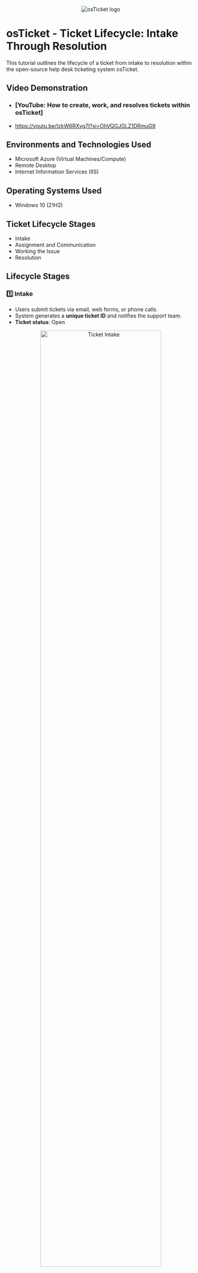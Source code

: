 <p align="center">
<img src="https://i.imgur.com/Clzj7Xs.png" alt="osTicket logo"/>
</p>

<h1>osTicket - Ticket Lifecycle: Intake Through Resolution</h1>
This tutorial outlines the lifecycle of a ticket from intake to resolution within the open-source help desk ticketing system osTicket.<br />


<h2>Video Demonstration</h2>

- ### [YouTube: How to create, work, and resolves tickets within osTicket]
- https://youtu.be/IzkW6RXvg7I?si=OhVQGJGLZ1DRmuG9

<h2>Environments and Technologies Used</h2>

- Microsoft Azure (Virtual Machines/Compute)
- Remote Desktop
- Internet Information Services (IIS)

<h2>Operating Systems Used </h2>

- Windows 10</b> (21H2)

<h2>Ticket Lifecycle Stages</h2>

- Intake
- Assignment and Communication
- Working the Issue
- Resolution

<h2>Lifecycle Stages</h2>

### 1️⃣ Intake
- Users submit tickets via email, web forms, or phone calls.
- System generates a **unique ticket ID** and notifies the support team.
- **Ticket status**: Open

<p align="center">
<img src="https://i.imgur.com/DJmEXEB.png" height="80%" width="80%" alt="Ticket Intake"/>
</p>

### 2️⃣ Assignment and Communication
- Ticket is **assigned to a technician or department** based on the issue category.
- Communication takes place between the support agent and the user to gather more details.
- **Ticket status**: In Progress

<p align="center">
<img src="https://i.imgur.com/DJmEXEB.png" height="80%" width="80%" alt="Ticket Assignment"/>
</p>

### 3️⃣ Working the Issue
- Technician troubleshoots the issue, applies fixes, and updates the ticket.
- Support team communicates progress and expected resolution time.
- **Ticket status**: Pending Resolution

<p align="center">
<img src="https://i.imgur.com/DJmEXEB.png" height="80%" width="80%" alt="Issue Resolution Process"/>
</p>

### 4️⃣ Resolution
- Issue is resolved, and final confirmation is received from the user.
- Ticket is marked **Closed**, and feedback is collected.
- **Ticket status**: Resolved

✅ **Congratulations! You have successfully managed a ticket from intake to resolution in osTicket!**
